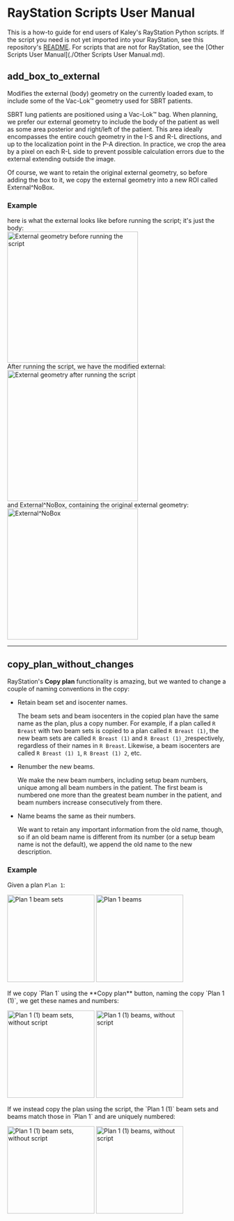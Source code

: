 # RayStation Scripts User Manual
This is a how-to guide for end users of Kaley's RayStation Python scripts. If the script you need is not yet imported into your RayStation, see this repository's [README](./README.md). For scripts that are not for RayStation, see the [Other Scripts User Manual](./Other Scripts User Manual.md).
## add_box_to_external
Modifies the external (body) geometry on the currently loaded exam, to include some of the Vac-Lok&trade; geometry used for SBRT patients.

SBRT lung patients are positioned using a Vac-Lok&trade; bag. When planning, we prefer our external geometry to include the body of the patient as well as some area posterior and right/left of the patient. This area ideally encompasses the entire couch geometry in the I-S and R-L directions, and up to the localization point in the P-A direction. In practice, we crop the area by a pixel on each R-L side to prevent possible calculation errors due to the external extending outside the image.

Of course, we want to retain the original external geometry, so before adding the box to it, we copy the external geometry into a new ROI called External^NoBox.
### Example
here is what the external looks like before running the script; it's just the body:<br>
<img src="./images_for_readme/add_box_to_external/external_before_script.png" alt="External geometry before running the script" height="300"/><br>
After running the script, we have the modified external:<br>
<img src="./images_for_readme/add_box_to_external/external_after_script.png" alt="External geometry after running the script" height="300"/><br>
and External^NoBox, containing the original external geometry:<br>
<img src="./images_for_readme/add_box_to_external/external^no_box_after_script.png" alt="External^NoBox" height="300"/>
<hr>

## copy_plan_without_changes
RayStation's **Copy plan** functionality is amazing, but we wanted to change a couple of naming conventions in the copy:
<ul>
    <li>Retain beam set and isocenter names.
        <p>The beam sets and beam isocenters in the copied plan have the same name as the plan, plus a copy number. For example, if a plan called <code>R Breast</code> with two beam sets is copied to a plan called <code>R Breast (1)</code>, the new beam sets are called <code>R Breast (1)</code> and <code>R Breast (1)_2</code>respectively, regardless of their names in <code>R Breast</code>. Likewise, a beam isocenters are called <code>R Breast (1) 1</code>, <code>R Breast (1) 2</code>, etc.</p>
    </li>
    <li>Renumber the new beams.
        <p>We make the new beam numbers, including setup beam numbers, unique among all beam numbers in the patient. The first beam is numbered one more than the greatest beam number in the patient, and beam numbers increase consecutively from there.</p>
    </li>
    <li>Name beams the same as their numbers.
        <p>We want to retain any important information from the old name, though, so if an old beam name is different from its number (or a setup beam name is not the default), we append the old name to the new description.</p> 
    </li>
</ul>

### Example
Given a plan `Plan 1`:
<p float="left">
    <img src="./images_for_readme/copy_plan_without_changes/old_plan_beam_sets.png" alt="Plan 1 beam sets" height="200"/>
    <img src="./images_for_readme/copy_plan_without_changes/old_plan_beams.png" alt="Plan 1 beams" height="200"/>
</p>
If we copy `Plan 1` using the **Copy plan** button, naming the copy `Plan 1 (1)`, we get these names and numbers:
<p float="left">
    <img src="./images_for_readme/copy_plan_without_changes/new_plan_beam_sets_no_script.png" alt="Plan 1 (1) beam sets, without script" height="200"/>
    <img src="./images_for_readme/copy_plan_without_changes/new_plan_beams_no_script.png" alt="Plan 1 (1) beams, without script" height="200"/>
</p>
If we instead copy the plan using the script, the `Plan 1 (1)` beam sets and beams match those in `Plan 1` and are uniquely numbered:
<p float="left">
    <img src="./images_for_readme/copy_plan_without_changes/new_plan_beam_sets_with_script.png" alt="Plan 1 (1) beam sets, without script" height="200"/>
    <img src="./images_for_readme/copy_plan_without_changes/new_plan_beams_with_script.png" alt="Plan 1 (1) beams, without script" height="200"/>
</p>